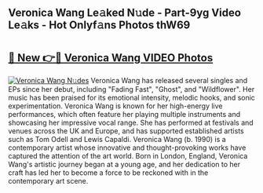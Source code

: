 ## Veronica Wang Le𝚊ked N𝚞de - Part-9yg Video Le𝚊ks - Hot Onlyf𝚊ns Photos thW69

# <h2><a href="http://ab85851.deff.icu/?id=Veronica+Wang">🔗 New 👉🔴 Veronica Wang VIDEO Photos</a></h2>

[![Veronica Wang N𝚞des](https://i.imgur.com/rIISA9y.gif)](http://ab85851.deff.icu/?id=Veronica+Wang)
Veronica Wang has released several singles and EPs since her debut, including "Fading Fast", "Ghost", and "Wildflower". Her music has been praised for its emotional intensity, melodic hooks, and sonic experimentation. Veronica Wang is known for her high-energy live performances, which often feature her playing multiple instruments and showcasing her impressive vocal range. She has performed at festivals and venues across the UK and Europe, and has supported established artists such as Tom Odell and Lewis Capaldi. Veronica Wang (b. 1990) is a contemporary artist whose innovative and thought-provoking works have captured the attention of the art world. Born in London, England, Veronica Wang's artistic journey began at a young age, and her dedication to her craft has led her to become a force to be reckoned with in the contemporary art scene.
